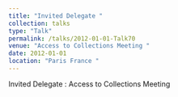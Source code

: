 ```yaml
---
title: "Invited Delegate "
collection: talks
type: "Talk"
permalink: /talks/2012-01-01-Talk70
venue: "Access to Collections Meeting "
date: 2012-01-01
location: "Paris France "
---
```


Invited Delegate : Access to Collections Meeting 
